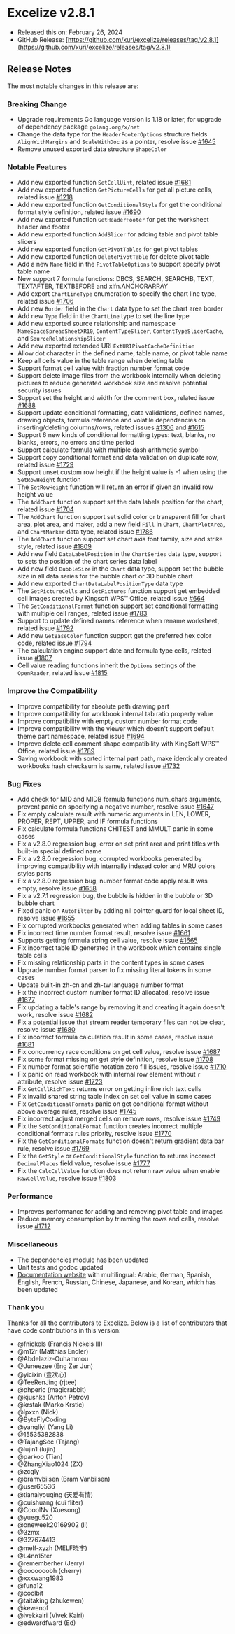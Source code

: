 # Excelize v2.8.1

* Released this on: February 26, 2024
* GitHub Release: [https://github.com/xuri/excelize/releases/tag/v2.8.1](https://github.com/xuri/excelize/releases/tag/v2.8.1)

## Release Notes

The most notable changes in this release are:

### Breaking Change

* Upgrade requirements Go language version is 1.18 or later, for upgrade of dependency package `golang.org/x/net`
* Change the data type for the `HeaderFooterOptions` structure fields `AlignWithMargins` and `ScaleWithDoc` as a pointer, resolve issue [#1645](https://github.com/xuri/excelize/issues/1645)
* Remove unused exported data structure `ShapeColor`

### Notable Features

* Add new exported function `SetCellUint`, related issue [#1681](https://github.com/xuri/excelize/issues/1681)
* Add new exported function `GetPictureCells` for get all picture cells, related issue [#1218](https://github.com/xuri/excelize/issues/1218)
* Add new exported function `GetConditionalStyle` for get the conditional format style definition, related issue [#1690](https://github.com/xuri/excelize/issues/1690)
* Add new exported function `GetHeaderFooter` for get the worksheet header and footer
* Add new exported function `AddSlicer` for adding table and pivot table slicers
* Add new exported function `GetPivotTables` for get pivot tables
* Add new exported function `DeletePivotTable` for delete pivot table
* Add a new `Name` field in the `PivotTableOptions` to support specify pivot table name
* New support 7 formula functions: DBCS, SEARCH, SEARCHB, TEXT, TEXTAFTER, TEXTBEFORE and xlfn.ANCHORARRAY
* Add export `ChartLineType` enumeration to specify the chart line type, related issue [#1706](https://github.com/xuri/excelize/issues/1706)
* Add new `Border` field in the `Chart` data type to set the chart area border
* Add new `Type` field in the `ChartLine` type to set the line type
* Add new exported source relationship and namespace `NameSpaceSpreadSheetXR10`, `ContentTypeSlicer`, `ContentTypeSlicerCache`, and `SourceRelationshipSlicer`
* Add new exported extended URI `ExtURIPivotCacheDefinition`
* Allow dot character in the defined name, table name, or pivot table name
* Keep all cells value in the table range when deleting table
* Support format cell value with fraction number format code
* Support delete image files from the workbook internally when deleting pictures to reduce generated workbook size and resolve potential security issues
* Support set the height and width for the comment box, related issue [#1688](https://github.com/xuri/excelize/issues/1688)
* Support update conditional formatting, data validations, defined names, drawing objects, formula reference and volatile dependencies on inserting/deleting columns/rows, related issues [#1306](https://github.com/xuri/excelize/issues/1306) and [#1615](https://github.com/xuri/excelize/issues/1615)
* Support 6 new kinds of conditional formatting types: text, blanks, no blanks, errors, no errors and time period
* Support calculate formula with multiple dash arithmetic symbol
* Support copy conditional format and data validation on duplicate row, related issue [#1729](https://github.com/xuri/excelize/issues/1729)
* Support unset custom row height if the height value is -1 when using the `SetRowHeight` function
* The `SetRowHeight` function will return an error if given an invalid row height value
* The `AddChart` function support set the data labels position for the chart, related issue [#1704](https://github.com/xuri/excelize/issues/1704)
* The `AddChart` function support set solid color or transparent fill for chart area, plot area, and maker, add a new field `Fill` in `Chart`, `ChartPlotArea`, and `ChartMarker` data type, related issue [#1786](https://github.com/xuri/excelize/issues/1786)
* The `AddChart` function support set chart axis font family, size and strike style, related issue [#1809](https://github.com/xuri/excelize/issues/1809)
* Add new field `DataLabelPosition` in the `ChartSeries` data type, support to sets the position of the chart series data label
* Add new field `BubbleSize` in the `Chart` data type, support set the bubble size in all data series for the bubble chart or 3D bubble chart
* Add new exported `ChartDataLabelPositionType` data type
* The `GetPictureCells` and `GetPictures` function support get embedded cell images created by Kingsoft WPS&trade; Office, related issue [#664](https://github.com/xuri/excelize/issues/664)
* The `SetConditionalFormat` function support set conditional formatting with multiple cell ranges, related issue [#1783](https://github.com/xuri/excelize/issues/1783)
* Support to update defined names reference when rename worksheet, related issue [#1792](https://github.com/xuri/excelize/issues/1792)
* Add new `GetBaseColor` function support get the preferred hex color code, related issue [#1794](https://github.com/xuri/excelize/issues/1794)
* The calculation engine support date and formula type cells, related issue [#1807](https://github.com/xuri/excelize/issues/1807)
* Cell value reading functions inherit the `Options` settings of the `OpenReader`, related issue [#1815](https://github.com/xuri/excelize/issues/1815)

### Improve the Compatibility

* Improve compatibility for absolute path drawing part
* Improve compatibility for workbook internal tab ratio property value
* Improve compatibility with empty custom number format code
* Improve compatibility with the viewer which doesn't support default theme part namespace, related issue [#1694](https://github.com/xuri/excelize/issues/1694)
* Improve delete cell comment shape compatibility with KingSoft WPS&trade; Office, related issue [#1789](https://github.com/xuri/excelize/issues/1789)
* Saving workbook with sorted internal part path, make identically created workbooks hash checksum is same, related issue [#1732](https://github.com/xuri/excelize/issues/1732)

### Bug Fixes

* Add check for MID and MIDB formula functions num_chars arguments, prevent panic on specifying a negative number, resolve issue [#1647](https://github.com/xuri/excelize/issues/1647)
* Fix empty calculate result with numeric arguments in LEN, LOWER, PROPER, REPT, UPPER, and IF formula functions
* Fix calculate formula functions CHITEST and MMULT panic in some cases
* Fix a v2.8.0 regression bug, error on set print area and print titles with built-in special defined name
* Fix a v2.8.0 regression bug, corrupted workbooks generated by improving compatibility with internally indexed color and MRU colors styles parts
* Fix a v2.8.0 regression bug, number format code apply result was empty, resolve issue [#1658](https://github.com/xuri/excelize/issues/1658)
* Fix a v2.7.1 regression bug, the bubble is hidden in the bubble or 3D bubble chart
* Fixed panic on `AutoFilter` by adding nil pointer guard for local sheet ID, resolve issue [#1655](https://github.com/xuri/excelize/issues/1655)
* Fix corrupted workbooks generated when adding tables in some cases
* Fix incorrect time number format result, resolve issue [#1661](https://github.com/xuri/excelize/issues/1661)
* Supports getting formula string cell value, resolve issue [#1665](https://github.com/xuri/excelize/issues/1665)
* Fix incorrect table ID generated in the workbook which contains single table cells
* Fix missing relationship parts in the content types in some cases
* Upgrade number format parser to fix missing literal tokens in some cases
* Update built-in zh-cn and zh-tw language number format
* Fix the incorrect custom number format ID allocated, resolve issue [#1677](https://github.com/xuri/excelize/issues/1677)
* Fix updating a table's range by removing it and creating it again doesn't work, resolve issue [#1682](https://github.com/xuri/excelize/issues/1682)
* Fix a potential issue that stream reader temporary files can not be clear, resolve issue [#1680](https://github.com/xuri/excelize/issues/1680)
* Fix incorrect formula calculation result in some cases, resolve issue [#1681](https://github.com/xuri/excelize/issues/1681)
* Fix concurrency race conditions on get cell value, resolve issue [#1687](https://github.com/xuri/excelize/issues/1687)
* Fix some format missing on get style definition, resolve issue [#1708](https://github.com/xuri/excelize/issues/1708)
* Fix number format scientific notation zero fill issues, resolve issue [#1710](https://github.com/xuri/excelize/issues/1710)
* Fix panic on read workbook with internal row element without `r` attribute, resolve issue [#1723](https://github.com/xuri/excelize/issues/1723)
* Fix `GetCellRichText` returns error on getting inline rich text cells
* Fix invalid shared string table index on set cell value in some cases
* Fix `GetConditionalFormats` panic on get conditional format without above average rules, resolve issue [#1745](https://github.com/xuri/excelize/issues/1745)
* Fix incorrect adjust merged cells on remove rows, resolve issue [#1749](https://github.com/xuri/excelize/issues/1749)
* Fix the `SetConditionalFormat` function creates incorrect multiple conditional formats rules priority, resolve issue [#1770](https://github.com/xuri/excelize/issues/1770)
* Fix the `GetConditionalFormats` function doesn't return gradient data bar rule, resolve issue [#1769](https://github.com/xuri/excelize/issues/1769)
* Fix the `GetStyle` or `GetConditionalStyle` function to returns incorrect `DecimalPlaces` field value, resolve issue [#1777](https://github.com/xuri/excelize/issues/1777)
* Fix the `CalcCellValue` function does not return raw value when enable `RawCellValue`, resolve issue [#1803](https://github.com/xuri/excelize/issues/1803)

### Performance

* Improves performance for adding and removing pivot table and images
* Reduce memory consumption by trimming the rows and cells, resolve issue [#1712](https://github.com/xuri/excelize/issues/1712)

### Miscellaneous

* The dependencies module has been updated
* Unit tests and godoc updated
* [Documentation website](https://xuri.me/excelize) with multilingual: Arabic, German, Spanish, English, French, Russian, Chinese, Japanese, and Korean, which has been updated

### Thank you

Thanks for all the contributors to Excelize. Below is a list of contributors that have code contributions in this version:

* @fnickels (Francis Nickels III)
* @m12r (Matthias Endler)
* @Abdelaziz-Ouhammou
* @Juneezee (Eng Zer Jun)
* @yicixin (壹次心)
* @TeeRenJing (rjtee)
* @phperic (magicrabbit)
* @kjushka (Anton Petrov)
* @krstak (Marko Krstic)
* @lpxxn (Nick)
* @ByteFlyCoding
* @yangliyl (Yang Li)
* @15535382838
* @TajangSec (Tajang)
* @lujin1 (lujin)
* @parkoo (Tian)
* @ZhangXiao1024 (ZX)
* @zcgly
* @bramvbilsen (Bram Vanbilsen)
* @user65536
* @tianaiyouqing (天爱有情)
* @cuishuang (cui fliter)
* @CooolNv (Xuesong)
* @yuegu520
* @oneweek20169902 (li)
* @3zmx
* @327674413
* @melf-xyzh (MELF晓宇)
* @L4nn15ter
* @rememberher (Jerry)
* @ooooooobh (cherry)
* @xxxwang1983
* @funa12
* @coolbit
* @taitaking (zhukewen)
* @kewenof
* @ivekkairi (Vivek Kairi)
* @edwardfward (Ed)
